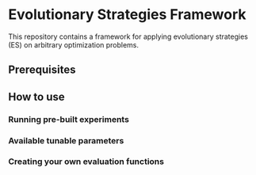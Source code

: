# Evolutionary Strategies Framework
This repository contains a framework for applying evolutionary strategies (ES) on arbitrary optimization problems.

## Prerequisites

## How to use

### Running pre-built experiments

### Available tunable parameters

### Creating your own evaluation functions 

